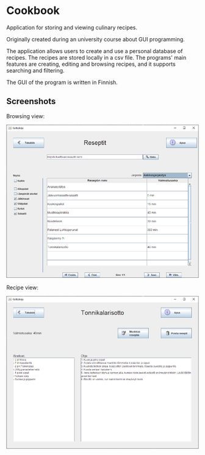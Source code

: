 # Cookbook
Application for storing and viewing culinary recipes.

Originally created during an university course about GUI programming.

The application allows users to create and use a personal database of recipes. The recipes are stored locally in a csv file. The programs' main features are creating, editing and browsing recipes, and it supports searching and filtering.

The GUI of the program is written in Finnish.

## Screenshots

Browsing view:

![Browsing view](/screenshots/cookbook_browse.PNG?raw=true "Browse view")

Recipe view:

![Recipe view](/screenshots/cookbook_recipe.PNG?raw=true "Recipe view")
